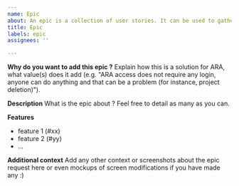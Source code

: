 ```yaml
---
name: Epic
about: An epic is a collection of user stories. It can be used to gather features sharing the same goal (e.g. User login management, Migration, Purchase etc.). 
title: Epic
labels: epic
assignees: ''

---
```


**Why do you want to add this epic ?**
Explain how this is a solution for ARA, what value(s) does it add (e.g. "ARA access does not require any login, anyone can do anything and that can be a problem (for instance, project deletion)").

**Description**
What is the epic about ? Feel free to detail as many as you can.

**Features**
- feature 1 (#xx)
- feature 2 (#yy)
- ...

**Additional context**
Add any other context or screenshots about the epic request here or even mockups of screen modifications if you have made any :)
